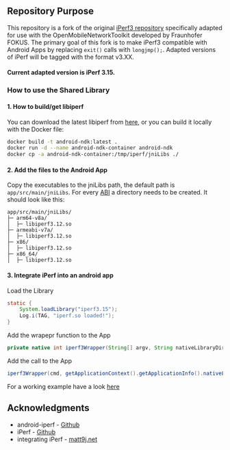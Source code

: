 ## Repository Purpose

This repository is a fork of the original [iPerf3 repository](https://github.com/esnet/iperf) 
specifically adapted for use with the OpenMobileNetworkToolkit developed by Fraunhofer FOKUS. 
The primary goal of this fork is to make iPerf3 compatible with 
Android Apps by replacing `exit()` calls with `longjmp();`. 
Adapted versions of iPerf will be tagged with the format v3.XX.

#### Current adapted version is iPerf 3.15.

### How to use the Shared Library

#### 1. How to build/get libiperf
You can download the latest libiperf from [here](https://github.com/omnt/iperf/releases), or you can build it locally with the Docker file:
```bash
docker build -t android-ndk:latest . 
docker run -d --name android-ndk-container android-ndk 
docker cp -a android-ndk-container:/tmp/iperf/jniLibs ./ 
```


#### 2. Add the files to the Android App
Copy the executables to the jniLibs path, the default path is `app/src/main/jniLibs`.
For every [ABI](https://developer.android.com/ndk/guides/abis) a directory needs to be created.
It should look like this:

```
app/src/main/jniLibs/
├─ arm64-v8a/
│  ├─ libiperf3.12.so
├─ armeabi-v7a/
│  ├─ libiperf3.12.so
├─ x86/
│  ├─ libiperf3.12.so
├─ x86_64/
│  ├─ libiperf3.12.so
```

#### 3. Integrate iPerf into an android app

Load the Library
```Java
static {
    System.loadLibrary("iperf3.15");
    Log.i(TAG, "iperf.so loaded!");
}
```
Add the wrapepr function to the App
```Java
private native int iperf3Wrapper(String[] argv, String nativeLibraryDir);
```
Add the call to the App
```Java
iperf3Wrapper(cmd, getApplicationContext().getApplicationInfo().nativeLibraryDir);
```
For a working example have a look [here]()
## Acknowledgments

- android-iperf - [Github](https://github.com/KnightWhoSayNi/android-iperf)
- iPerf - [Github](https://github.com/esnet/iperf)
- integrating iPerf - [matt9j.net](https://matt9j.net/posts/integrating-iperf/)

